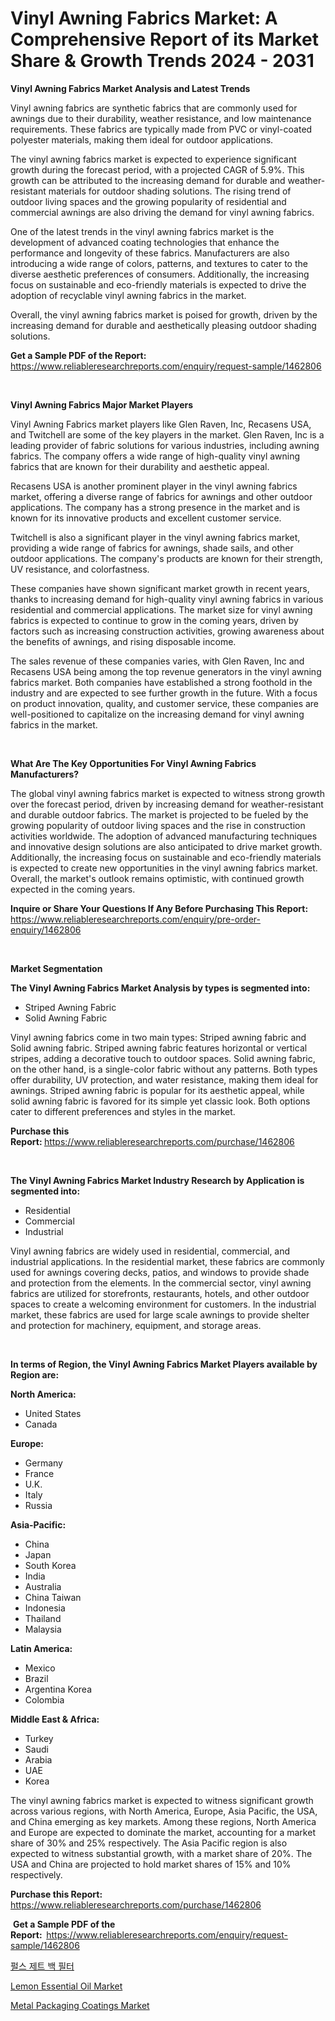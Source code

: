 <p><h1>Vinyl Awning Fabrics Market: A Comprehensive Report of its Market Share & Growth Trends 2024 - 2031</h1></p><p><strong>Vinyl Awning Fabrics Market Analysis and Latest Trends</strong></p>
<p><p>Vinyl awning fabrics are synthetic fabrics that are commonly used for awnings due to their durability, weather resistance, and low maintenance requirements. These fabrics are typically made from PVC or vinyl-coated polyester materials, making them ideal for outdoor applications.</p><p>The vinyl awning fabrics market is expected to experience significant growth during the forecast period, with a projected CAGR of 5.9%. This growth can be attributed to the increasing demand for durable and weather-resistant materials for outdoor shading solutions. The rising trend of outdoor living spaces and the growing popularity of residential and commercial awnings are also driving the demand for vinyl awning fabrics.</p><p>One of the latest trends in the vinyl awning fabrics market is the development of advanced coating technologies that enhance the performance and longevity of these fabrics. Manufacturers are also introducing a wide range of colors, patterns, and textures to cater to the diverse aesthetic preferences of consumers. Additionally, the increasing focus on sustainable and eco-friendly materials is expected to drive the adoption of recyclable vinyl awning fabrics in the market.</p><p>Overall, the vinyl awning fabrics market is poised for growth, driven by the increasing demand for durable and aesthetically pleasing outdoor shading solutions.</p></p>
<p><strong>Get a Sample PDF of the Report:&nbsp;</strong> <a href="https://www.reliableresearchreports.com/enquiry/request-sample/1462806">https://www.reliableresearchreports.com/enquiry/request-sample/1462806</a></p>
<p>&nbsp;</p>
<p><strong>Vinyl Awning Fabrics Major Market Players</strong></p>
<p><p>Vinyl Awning Fabrics market players like Glen Raven, Inc, Recasens USA, and Twitchell are some of the key players in the market. Glen Raven, Inc is a leading provider of fabric solutions for various industries, including awning fabrics. The company offers a wide range of high-quality vinyl awning fabrics that are known for their durability and aesthetic appeal.</p><p>Recasens USA is another prominent player in the vinyl awning fabrics market, offering a diverse range of fabrics for awnings and other outdoor applications. The company has a strong presence in the market and is known for its innovative products and excellent customer service.</p><p>Twitchell is also a significant player in the vinyl awning fabrics market, providing a wide range of fabrics for awnings, shade sails, and other outdoor applications. The company's products are known for their strength, UV resistance, and colorfastness.</p><p>These companies have shown significant market growth in recent years, thanks to increasing demand for high-quality vinyl awning fabrics in various residential and commercial applications. The market size for vinyl awning fabrics is expected to continue to grow in the coming years, driven by factors such as increasing construction activities, growing awareness about the benefits of awnings, and rising disposable income.</p><p>The sales revenue of these companies varies, with Glen Raven, Inc and Recasens USA being among the top revenue generators in the vinyl awning fabrics market. Both companies have established a strong foothold in the industry and are expected to see further growth in the future. With a focus on product innovation, quality, and customer service, these companies are well-positioned to capitalize on the increasing demand for vinyl awning fabrics in the market.</p></p>
<p>&nbsp;</p>
<p><strong>What Are The Key Opportunities For Vinyl Awning Fabrics Manufacturers?</strong></p>
<p><p>The global vinyl awning fabrics market is expected to witness strong growth over the forecast period, driven by increasing demand for weather-resistant and durable outdoor fabrics. The market is projected to be fueled by the growing popularity of outdoor living spaces and the rise in construction activities worldwide. The adoption of advanced manufacturing techniques and innovative design solutions are also anticipated to drive market growth. Additionally, the increasing focus on sustainable and eco-friendly materials is expected to create new opportunities in the vinyl awning fabrics market. Overall, the market's outlook remains optimistic, with continued growth expected in the coming years.</p></p>
<p><strong>Inquire or Share Your Questions If Any Before Purchasing This Report:</strong> <a href="https://www.reliableresearchreports.com/enquiry/pre-order-enquiry/1462806">https://www.reliableresearchreports.com/enquiry/pre-order-enquiry/1462806</a></p>
<p>&nbsp;</p>
<p><strong>Market Segmentation</strong></p>
<p><strong>The Vinyl Awning Fabrics Market Analysis by types is segmented into:</strong></p>
<p><ul><li>Striped Awning Fabric</li><li>Solid Awning Fabric</li></ul></p>
<p><p>Vinyl awning fabrics come in two main types: Striped awning fabric and Solid awning fabric. Striped awning fabric features horizontal or vertical stripes, adding a decorative touch to outdoor spaces. Solid awning fabric, on the other hand, is a single-color fabric without any patterns. Both types offer durability, UV protection, and water resistance, making them ideal for awnings. Striped awning fabric is popular for its aesthetic appeal, while solid awning fabric is favored for its simple yet classic look. Both options cater to different preferences and styles in the market.</p></p>
<p><strong>Purchase this Report:&nbsp;</strong><a href="https://www.reliableresearchreports.com/purchase/1462806">https://www.reliableresearchreports.com/purchase/1462806</a></p>
<p>&nbsp;</p>
<p><strong>The Vinyl Awning Fabrics Market Industry Research by Application is segmented into:</strong></p>
<p><ul><li>Residential</li><li>Commercial</li><li>Industrial</li></ul></p>
<p><p>Vinyl awning fabrics are widely used in residential, commercial, and industrial applications. In the residential market, these fabrics are commonly used for awnings covering decks, patios, and windows to provide shade and protection from the elements. In the commercial sector, vinyl awning fabrics are utilized for storefronts, restaurants, hotels, and other outdoor spaces to create a welcoming environment for customers. In the industrial market, these fabrics are used for large scale awnings to provide shelter and protection for machinery, equipment, and storage areas.</p></p>
<p>&nbsp;</p>
<p><strong>In terms of Region, the Vinyl Awning Fabrics Market Players available by Region are:</strong></p>
<p>
    <p> <strong> North America: </strong>
        <ul>
            <li>United States</li>
            <li>Canada</li>
        </ul>
        </p> 
    <p> <strong> Europe: </strong>
        <ul>
            <li>Germany</li>
            <li>France</li>
            <li>U.K.</li>
            <li>Italy</li>
            <li>Russia</li>
        </ul>
        </p> 
    <p> <strong> Asia-Pacific: </strong>
        <ul>
            <li>China</li>
            <li>Japan</li>
            <li>South Korea</li>
            <li>India</li>
            <li>Australia</li>
            <li>China Taiwan</li>
            <li>Indonesia</li>
            <li>Thailand</li>
            <li>Malaysia</li>
        </ul>
        </p> 
    <p> <strong> Latin America: </strong>
        <ul>
            <li>Mexico</li>
            <li>Brazil</li>
            <li>Argentina Korea</li>
            <li>Colombia</li>
        </ul>
        </p> 
    <p> <strong> Middle East & Africa: </strong>
        <ul>
            <li>Turkey</li>
            <li>Saudi</li>
            <li>Arabia</li>
            <li>UAE</li>
            <li>Korea</li>
        </ul>
    </p>
    </p>
<p><p>The vinyl awning fabrics market is expected to witness significant growth across various regions, with North America, Europe, Asia Pacific, the USA, and China emerging as key markets. Among these regions, North America and Europe are expected to dominate the market, accounting for a market share of 30% and 25% respectively. The Asia Pacific region is also expected to witness substantial growth, with a market share of 20%. The USA and China are projected to hold market shares of 15% and 10% respectively.</p></p>
<p><strong>Purchase this Report: </strong><a href="https://www.reliableresearchreports.com/purchase/1462806">https://www.reliableresearchreports.com/purchase/1462806</a></p>
<p>&nbsp;<strong>Get a Sample PDF of the Report:&nbsp;&nbsp;</strong><a href="https://www.reliableresearchreports.com/enquiry/request-sample/1462806">https://www.reliableresearchreports.com/enquiry/request-sample/1462806</a></p>
<p><strong></strong></p>
<p><p><a href="https://github.com/vsap75a286l/Market-Research-Report-List-1/blob/main/43712946396.md">펄스 제트 백 필터</a></p><p><a href="https://fuschia-pecorino-a6d.notion.site/Lemon-Essential-Oil-Market-Size-Growth-and-Forecast-from-2024-2031-97f4b7087b934c05a5113eb9504155e7">Lemon Essential Oil Market</a></p><p><a href="https://florentine-yuzu-f42.notion.site/Metal-Packaging-Coatings-Market-Share-Market-New-Trends-Analysis-Report-By-Type-By-Application-B-73389cb10e4f4c4fb1dafdd33bbae8e2">Metal Packaging Coatings Market</a></p></p>